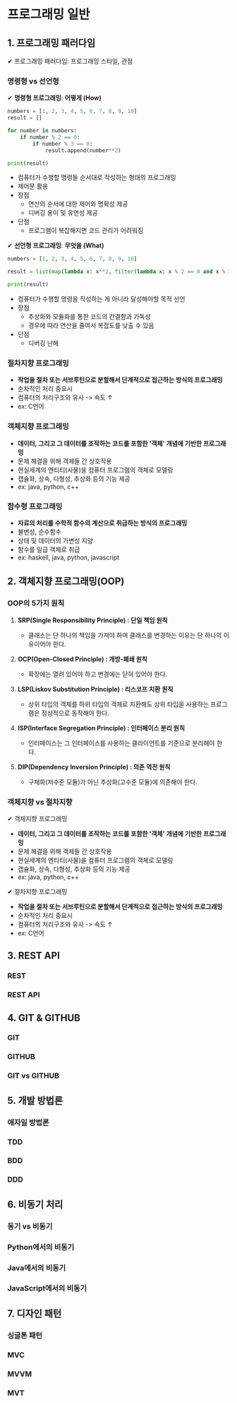 # 프로그래밍 일반

## 1. 프로그래밍 패러다임

✔ 프로그래밍 패러다임: 프로그래밍 스타일, 관점

### 명령형 vs 선언형

✔ **명령형 프로그래밍**: **어떻게 (How)**
```python
numbers = [1, 2, 3, 4, 5, 6, 7, 8, 9, 10]
result = []

for number in numbers:
    if number % 2 == 0:
        if number % 3 == 0:
            result.append(number**2)

print(result)
```
- 컴퓨터가 수행할 명령들 순서대로 작성하는 형태의 프로그래밍
- 제어문 활용
- 장점
  - 연산의 순서에 대한 제어와 명확성 제공
  - 디버깅 용이 및 유연성 제공
- 단점
  - 프로그램이 복잡해지면 코드 관리가 어려워짐

✔ **선언형 프로그래밍**: **무엇을 (What)**
```python
numbers = [1, 2, 3, 4, 5, 6, 7, 8, 9, 10]

result = list(map(lambda x: x**2, filter(lambda x: x % 2 == 0 and x % 3 == 0, numbers)))

print(result)
```
- 컴퓨터가 수행할 명령을 작성하는 게 아니라 달성해야할 목적 선언
- 장점
  - 추상화와 모듈화를 통한 코드의 간결함과 가독성
  - 경우에 따라 연산을 줄여서 복잡도를 낮출 수 있음
- 단점
  - 디버깅 난해


### 절차지향 프로그래밍

- **작업을 절차 또는 서브루틴으로 분할해서 단계적으로 접근하는 방식의 프로그래밍**
- 순차적인 처리 중요시
- 컴퓨터의 처리구조와 유사 -> 속도 ↑
- ex: C언어

### 객체지향 프로그래밍

- **데이터, 그리고 그 데이터를 조작하는 코드를 포함한 '객체' 개념에 기반한 프로그래밍**
- 문제 해결을 위해 객체들 간 상호작용
- 현실세계의 엔티티(사물)을 컴퓨터 프로그램의 객체로 모델링
- 캡슐화, 상속, 다형성, 추상화 등의 기능 제공
- ex: java, python, c++

### 함수형 프로그래밍

- **자료의 처리를 수학적 함수의 계산으로 취급하는 방식의 프로그래밍**
- 불변성, 순수함수
- 상태 및 데이터의 가변성 지양
- 함수를 일급 객체로 취급
- ex: haskell, java, python, javascript

## 2. 객체지향 프로그래밍(OOP)

### OOP의 5가지 원칙

1. **SRP(Single Responsibility Principle) : 단일 책임 원칙**
   - 클래스는 단 하나의 책임을 가져야 하며 클래스를 변경하는 이유는 단 하나의 이유이어야 한다.
  
2. **OCP(Open-Closed Principle) : 개방-폐쇄 원칙**
   - 확장에는 열려 있어야 하고 변경에는 닫혀 있어야 한다.
  
3. **LSP(Liskov Substitution Principle) : 리스코프 치환 원칙**
   - 상위 타입의 객체를 하위 타입의 객체로 치환해도 상위 타입을 사용하는 프로그램은 정상적으로 동작해야 한다.
  
4. **ISP(Interface Segregation Principle) : 인터페이스 분리 원칙**
   - 인터페이스는 그 인터페이스를 사용하는 클라이언트를 기준으로 분리해야 한다.

5. **DIP(Dependency Inversion Principle) : 의존 역전 원칙**
   - 구체화(저수준 모듈)가 아닌 추상화(고수준 모듈)에 의존해야 한다.

### 객체지향 vs 절차지향


✔ 객체지향 프로그래밍

- **데이터, 그리고 그 데이터를 조작하는 코드를 포함한 '객체' 개념에 기반한 프로그래밍**
- 문제 해결을 위해 객체들 간 상호작용
- 현실세계의 엔티티(사물)을 컴퓨터 프로그램의 객체로 모델링
- 캡슐화, 상속, 다형성, 추상화 등의 기능 제공
- ex: java, python, c++

✔ 절차지향 프로그래밍

- **작업을 절차 또는 서브루틴으로 분할해서 단계적으로 접근하는 방식의 프로그래밍**
- 순차적인 처리 중요시
- 컴퓨터의 처리구조와 유사 -> 속도 ↑
- ex: C언어

## 3. REST API

### REST

### REST API

## 4. GIT & GITHUB

### GIT

### GITHUB

### GIT vs GITHUB

## 5. 개발 방법론

### 애자일 방법론

### TDD

### BDD

### DDD

## 6. 비동기 처리

### 동기 vs 비동기

### Python에서의 비동기

### Java에서의 비동기

### JavaScript에서의 비동기

## 7. 디자인 패턴

### 싱글톤 패턴

### MVC

### MVVM

### MVT